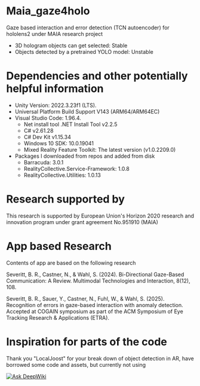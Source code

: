 # Maia_gaze4holo
Gaze based interaction and error detection (TCN autoencoder) for hololens2 under MAIA research project
- 3D hologram objects can get selected: Stable
- Objects detected by a pretrained YOLO model: Unstable

# Dependencies and other potentially helpful information
- Unity Version: 2022.3.23f1 (LTS). 
- Universal Platform Build Support V143 (ARM64/ARM64EC)
- Visual Studio Code: 1.96.4.
    - Net install tool .NET Install Tool  v2.2.5
    - C#  v2.61.28
    - C# Dev Kit  v1.15.34
    - Windows 10 SDK: 10.0.19041
    - Mixed Reality Feature Toolkit: The latest version (v1.0.2209.0)
- Packages I downloaded from repos and added from disk
  - Barracuda: 3.0.1
  - RealityCollective.Service-Framework: 1.0.8
  - RealityCollective.Utilities: 1.0.13

# Research supported by
This research is supported by European Union's Horizon 2020 research and innovation program under grant agreement No.951910 (MAIA)

# App based Research
Contents of app are based on the following research

Severitt, B. R., Castner, N., & Wahl, S. (2024). Bi-Directional Gaze-Based Communication: A Review. Multimodal Technologies and Interaction, 8(12), 108.

Severitt, B. R., Sauer, Y., Castner, N., Fuhl, W., & Wahl, S. (2025). Recognition of errors in gaze-based interaction with anomaly detection. Accepted at COGAIN symposium as part of the ACM Symposium of Eye Tracking Research & Applications (ETRA).

# Inspiration for parts of the code
Thank you "LocalJoost" for your break down of object detection in AR, have borrowed some code and assets, but currently not using

[![Ask DeepWiki](https://deepwiki.com/badge.svg)](https://deepwiki.com/CatsNur/Maia_gaze4holo)
